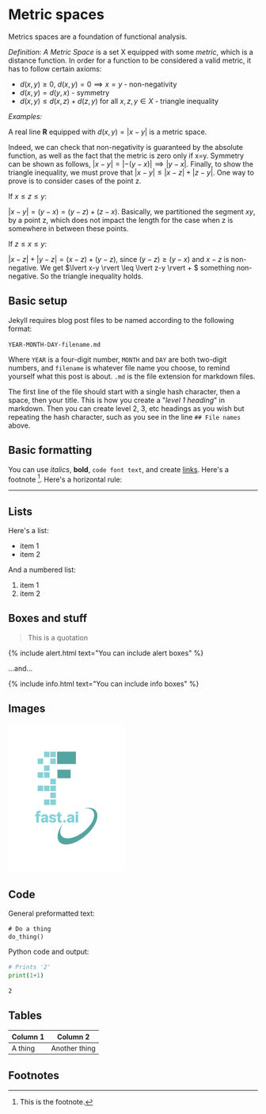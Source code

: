 # Metric spaces

Metrics spaces are a foundation of functional analysis. 

*Definition: A Metric Space* is a set X equipped with some *metric*, which is a distance function.
In order for a function to be considered a valid metric, it has to follow certain axioms:

- $d(x, y) \geq 0$, $d(x, y)=0 \implies x=y$ - non-negativity
- $d(x, y) = d(y, x)$ - symmetry
- $d(x, y) \leq d(x, z) + d(z, y)$ for all $x, z, y \in X$ - triangle inequality

*Examples:*

A real line **R** equipped with $d(x, y) = \lvert x-y \rvert$ is a metric space.

Indeed, we can check that non-negativity is guaranteed by the absolute function, as well as the fact that the metric is zero only if x=y. Symmetry can be shown as follows, $\lvert x-y \rvert = \lvert -(y-x) \rvert \implies \lvert y-x \rvert$. Finally, to show the triangle inequality, we must prove that $\lvert x-y \rvert \leq \lvert x-z \rvert + \lvert z-y \rvert$. One way to prove is to consider cases of the point z.

If $x \leq z \leq y$:

$\lvert x-y \rvert = (y-x) = (y-z)+(z-x)$. Basically, we partitioned the segment $xy$, by a point z, which does not impact the length for the case when z is somewhere in between these points.

If $z \leq x \leq y$:

$\lvert x-z \rvert + \lvert y-z \rvert = (x-z)+(y-z)$, since $(y-z) \geq (y-x)$ and $x-z$ is non-negative. We get $\lvert x-y \rvert \leq \lvert z-y \rvert + $ something non-negative.  So the triangle inequality holds.

## Basic setup

Jekyll requires blog post files to be named according to the following format:

`YEAR-MONTH-DAY-filename.md`

Where `YEAR` is a four-digit number, `MONTH` and `DAY` are both two-digit numbers, and `filename` is whatever file name you choose, to remind yourself what this post is about. `.md` is the file extension for markdown files.

The first line of the file should start with a single hash character, then a space, then your title. This is how you create a "*level 1 heading*" in markdown. Then you can create level 2, 3, etc headings as you wish but repeating the hash character, such as you see in the line `## File names` above.

## Basic formatting

You can use *italics*, **bold**, `code font text`, and create [links](https://www.markdownguide.org/cheat-sheet/). Here's a footnote [^1]. Here's a horizontal rule:

---

## Lists

Here's a list:

- item 1
- item 2

And a numbered list:

1. item 1
1. item 2

## Boxes and stuff

> This is a quotation

{% include alert.html text="You can include alert boxes" %}

...and...

{% include info.html text="You can include info boxes" %}

## Images

![](/images/logo.png "fast.ai's logo")

## Code

General preformatted text:

    # Do a thing
    do_thing()

Python code and output:

```python
# Prints '2'
print(1+1)
```

    2

## Tables

| Column 1 | Column 2 |
|-|-|
| A thing | Another thing |

## Footnotes

[^1]: This is the footnote.


